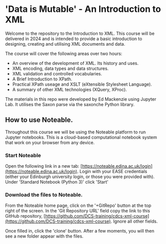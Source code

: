 # 'Data is Mutable' - An Introduction to XML

Welcome to the repository to the Introduction to XML. This course will be delivered in 2024 and is
intended to provide a basic introduction to designing, creating and utilising XML documents and data.

The course will cover the following areas over two hours:
 - An overview of the development of XML. Its history and uses.
 - XML encoding, data types and data structures.
 - XML validation and controlled vocabularies.
 - A Brief Introduction to XPath.
 - Practical XPath useage and XSLT (eXtensible Stylesheet Language).
 - A summary of other XML technologies (XQuery, XProc).

The materials in this repo were developed by Ed Mackenzie using Jupyter Lab. It utilises the Saxon parse via the saxonche Python library.
## How to use Noteable.

Throughout this course we will be using the Noteable platform to run Jupyter notebooks. This is a cloud-based computational notebook system that work on your browser from any 
device.

### Start Noteable

Open the following link in a new tab: [https://noteable.edina.ac.uk/login](https://noteable.edina.ac.uk/login).
Login with your EASE credentials (either your Edinburgh university login, or those you were provided with).
Under 'Standard Notebook (Python 3)' click 'Start'

### Download the files to Noteable.

From the Noteable home page, click on the '+GitRepo' button at the top right of the screen.
In the 'Git Repository URL' field copy the link to this GitHub repository, [https://github.com/DCS-training/cdcs-xml-course](https://github.com/DCS-training/cdcs-xml-course). 
Ignore all other fields.

Once filled in, click the 'clone' button. After a few moments, you will then see a new folder appear with the files.
